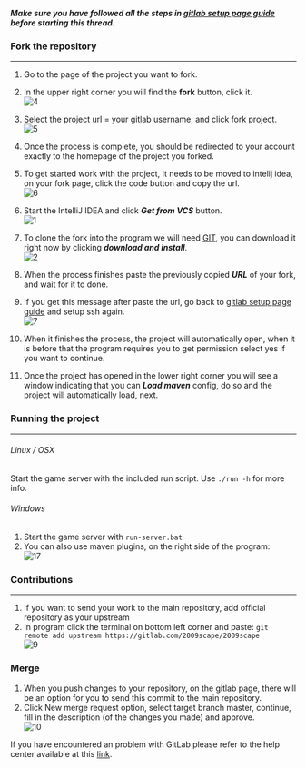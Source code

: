 



**_Make sure you have followed all the steps in [gitlab setup page guide](https://gitlab.com/rs-source/game/-/wikis/main/%7BSource-setup%7D) before starting this thread._**

### Fork the repository

***

1. Go to the page of the project you want to fork.
2. In the upper right corner you will find the **fork** button, click it.<br>
   ![4](https://i.imgur.com/Nahtart.png)
3. Select the project url = your gitlab username, and click fork project.<br>
   ![5](https://i.imgur.com/h28Hph6.png)
5. Once the process is complete, you should be redirected to your account exactly to the homepage of the project you forked.
6. To get started work with the project, It needs to be moved to intelij idea, on your fork page, click the code button and copy the url.  
   ![6](https://i.imgur.com/AsUaLN3.png)

7. Start the IntelliJ IDEA and click **_Get from VCS_** button.<br>
   ![1](https://i.imgur.com/8A5VBQJ.png)
8. To clone the fork into the program we will need [GIT](https://gitforwindows.org/index.html), you can download it right now by clicking **_download and install_**.<br>
   ![2](https://i.imgur.com/Beto8tJ.png)
9. When the process finishes paste the previously copied **_URL_** of your fork, and wait for it to done.<br>

10. If you get this message after paste the url, go back to [gitlab setup page guide](https://gitlab.com/rs-source/game/-/wikis/main/%7BSource-setup%7D) and setup ssh again.<br>
    ![7](https://i.imgur.com/pKYNbZN.png)

11. When it finishes the process, the project will automatically open, when it is before that the program requires you to get permission select yes if you want to continue.
12. Once the project has opened in the lower right corner you will see a window indicating that you can **_Load maven_** config, do so and the project will automatically load, next.

### Running the project

***

###### Linux / OSX

Start the game server with the included run script. Use `./run -h` for more info.

###### Windows

1. Start the game server with `run-server.bat`<br>
2. You can also use maven plugins, on the right side of the program:<br>
   ![17](https://i.imgur.com/guCIxqP.png)

### Contributions

***

1. If you want to send your work to the main repository, add official repository as your upstream
2. In program click the terminal on bottom left corner and paste:
   `git remote add upstream https://gitlab.com/2009scape/2009scape`<br>
   ![9](https://i.imgur.com/ic0irvY.png)

### Merge

1. When you push changes to your repository, on the gitlab page, there will be an option for you to send this commit to the main repository.
2. Click New merge request option, select target branch master, continue, fill in the description (of the changes you made) and approve.<br>
   ![10](https://i.imgur.com/9A4q5jK.png)

If you have encountered an problem with GitLab please refer to the help center available at this [link]( https://gitlab.com/help).